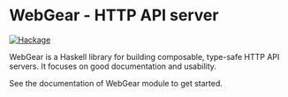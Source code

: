 # WebGear - HTTP API server

[![Hackage](https://img.shields.io/hackage/v/webgear-server)](https://hackage.haskell.org/package/webgear-server)

WebGear is a Haskell library for building composable, type-safe HTTP API servers. It focuses on good documentation and
usability.

See the documentation of WebGear module to get started.
